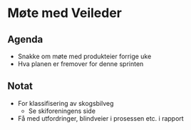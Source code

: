 # Møte med Veileder
## Agenda
- Snakke om møte med produkteier forrige uke
- Hva planen er fremover for denne sprinten

## Notat
- For klassifisering av skogsbilveg
	- Se skiforeningens side
- Få med utfordringer, blindveier i prosessen etc. i rapport